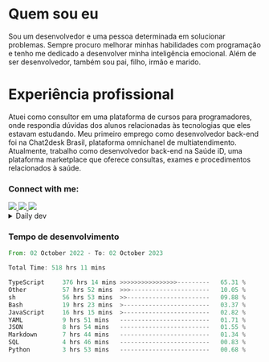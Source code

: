 # Quem sou eu
Sou um desenvolvedor e uma pessoa determinada em solucionar problemas. Sempre procuro melhorar minhas habilidades com programação e tenho me dedicado a desenvolver minha inteligência emocional. Além de ser desenvolvedor, também sou pai, filho, irmão e marido.

# Experiência profissional
Atuei como consultor em uma plataforma de cursos para programadores, onde respondia dúvidas dos alunos relacionadas às tecnologias que eles estavam estudando.
Meu primeiro emprego como desenvolvedor back-end foi na Chat2desk Brasil, plataforma omnichanel de multiatendimento.
Atualmente, trabalho como desenvolvedor back-end na Saúde iD, uma plataforma marketplace que oferece consultas, exames e procedimentos relacionados à saúde.

### Connect with me:
<a href="https://www.linkedin.com/in/theusmoreira" target="_blank" >
<img src="https://img.shields.io/badge/linkedin-%230077B5.svg?&style=for-the-badge&logo=linkedin&logoColor=white ">
</a>
<a href="https://www.instagram.com/matheus.s.moreira/" target="_blank">
<img src="https://img.shields.io/badge/instagram-%23E4405F.svg?&style=for-the-badge&logo=instagram&logoColor=white">
</a>
<a href="mailto:matheussm301@gmail.com"  target="_blank">
<img src="https://img.shields.io/badge/gmail-%23E4405F.svg?&style=for-the-badge&logo=gmail&logoColor=white">
</a>


<details>
  <summary>Daily dev </summary>
<p>
  <a href="https://app.daily.dev/matheussantos"><img src="https://github.com/matheus-santos-moreira/matheus-santos-moreira/blob/master/devcard.svg" width="200" alt="Matheus Santos's Dev Card"/></a>
 </p>
</details>

<h3>Tempo de desenvolvimento</h3>

<!--START_SECTION:waka-->

```rust
From: 02 October 2022 - To: 02 October 2023

Total Time: 518 hrs 11 mins

TypeScript     376 hrs 14 mins >>>>>>>>>>>>>>>>---------   65.31 %
Other          57 hrs 52 mins  >>>----------------------   10.05 %
sh             56 hrs 53 mins  >>-----------------------   09.88 %
Bash           19 hrs 23 mins  >------------------------   03.37 %
JavaScript     16 hrs 15 mins  >------------------------   02.82 %
YAML           9 hrs 51 mins   -------------------------   01.71 %
JSON           8 hrs 54 mins   -------------------------   01.55 %
Markdown       7 hrs 44 mins   -------------------------   01.34 %
SQL            4 hrs 46 mins   -------------------------   00.83 %
Python         3 hrs 53 mins   -------------------------   00.68 %
```

<!--END_SECTION:waka-->
